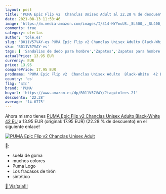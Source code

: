 ```yaml
---
layout: post
title: 'PUMA Epic Flip v2  Chanclas Unisex Adult al 22.28 % de descuento'
date: 2021-08-13 11:50:46
image: 'https://m.media-amazon.com/images/I/314-HYYmuUS._SL500_._SL400_.jpg'
comments: true
category: ofertas
author: 'tole.es'
slug: 'B011V57VAY-es PUMA Epic Flip v2 Chanclas Unisex Adulto Black-White 42 EU'
sku: 'B011V57VAY-es'
tags: [ 'Sandalias de dedo para hombre','Zapatos','Zapatos para hombre','Zapatos y complementos','chanclas','puma', ]
actualPrice: 13.95 EUR
currency: EUR
price: 13.95
comparePrice: 17.95 EUR
prodname: 'PUMA Epic Flip v2  Chanclas Unisex Adulto  Black-White  42 EU'
country: 'es'
flag: '🇪🇸'
brand: 'PUMA'
buyurl: 'https://www.amazon.es/dp/B011V57VAY/?tag=tolees-21'
descuento: '22.28'
average: '14.0775'
---
```


Ahora mismo tienes [PUMA Epic Flip v2  Chanclas Unisex Adulto  Black-White  42 EU](https://www.amazon.es/dp/B011V57VAY/?tag=tolees-21) a 13.95 EUR (original: 17.95 EUR) (22.28 %  de descuento) en el siguiente enlace!

[![PUMA Epic Flip v2  Chanclas Unisex Adult](https://m.media-amazon.com/images/I/314-HYYmuUS._SL500_._SL400_.jpg)](https://www.amazon.es/dp/B011V57VAY/?tag=tolees-21)

🔎:

- suela de goma
- muchos colores
- Puma Logo
- Los fracasos de tirón
- sintético

[🛒 Visítala!!!](https://www.amazon.es/dp/B011V57VAY/?tag=tolees-21)
